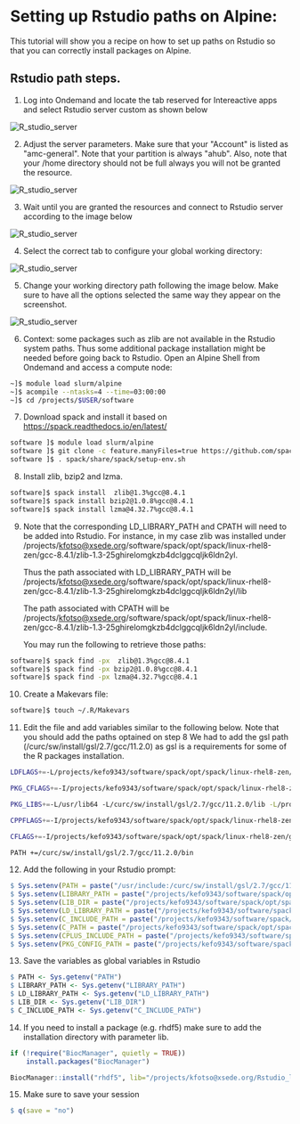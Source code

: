 Setting up Rstudio paths on Alpine:
=========================================================

This tutorial will show you a recipe on how to set up paths on Rstudio so that you can correctly install packages on Alpine.

## Rstudio path steps.
1) Log into Ondemand and locate the tab reserved for Intereactive apps and select Rstudio server custom as shown below

![R_studio_server](https://github.com/kf-cuanschutz/CU-Anschutz-HPC-documentation/blob/main/Rstudio/1_server_selection.png)

2) Adjust the server parameters. Make sure that your "Account" is listed as "amc-general". Note that your partition is always "ahub".
   Also, note that your /home directory should not be full always you will not be granted the resource.

![R_studio_server](https://github.com/kf-cuanschutz/CU-Anschutz-HPC-documentation/blob/main/Rstudio/2_server_params.png)

3) Wait until you are granted the resources and connect to Rstudio server according to the image below

![R_studio_server](https://github.com/kf-cuanschutz/CU-Anschutz-HPC-documentation/blob/main/Rstudio/3_server_access.png)

4) Select the correct tab to configure your global working directory:

![R_studio_server](https://github.com/kf-cuanschutz/CU-Anschutz-HPC-documentation/blob/main/Rstudio/3_b_tab_for_global_working_dir_.png)

5) Change your working directory path following the image below. Make sure to have all the options selected the same way they appear on the screenshot.

![R_studio_server](https://github.com/kf-cuanschutz/CU-Anschutz-HPC-documentation/blob/main/Rstudio/4_Rstudio_default_working_dir.png)


6) Context: some packages such as zlib are not available in the Rstudio system paths. Thus some additional package installation might be needed before going back to Rstudio.
   Open an Alpine Shell from Ondemand and access a compute node:

```bash
~]$ module load slurm/alpine 
~]$ acompile --ntasks=4 --time=03:00:00
~]$ cd /projects/$USER/software 
```
7) Download spack and install it based on https://spack.readthedocs.io/en/latest/

```bash
software ]$ module load slurm/alpine
software ]$ git clone -c feature.manyFiles=true https://github.com/spack/spack.git
software ]$ . spack/share/spack/setup-env.sh
```

8) Install zlib, bzip2 and lzma.

```bash
software]$ spack install  zlib@1.3%gcc@8.4.1
software]$ spack install bzip2@1.0.8%gcc@8.4.1
software]$ spack install lzma@4.32.7%gcc@8.4.1
```
9) Note that the corresponding LD_LIBRARY_PATH and CPATH will need to be added into Rstudio.
    For instance, in my case zlib was installed under /projects/kfotso@xsede.org/software/spack/opt/spack/linux-rhel8-zen/gcc-8.4.1/zlib-1.3-25ghirelomgkzb4dclggcqljk6ldn2yl.

   Thus the path associated with LD_LIBRARY_PATH will be /projects/kfotso@xsede.org/software/spack/opt/spack/linux-rhel8-zen/gcc-8.4.1/zlib-1.3-25ghirelomgkzb4dclggcqljk6ldn2yl/lib
   
    The path associated with CPATH will be /projects/kfotso@xsede.org/software/spack/opt/spack/linux-rhel8-zen/gcc-8.4.1/zlib-1.3-25ghirelomgkzb4dclggcqljk6ldn2yl/include.

    You may run the following to retrieve those paths:

```bash
software]$ spack find -px  zlib@1.3%gcc@8.4.1
software]$ spack find -px bzip2@1.0.8%gcc@8.4.1
software]$ spack find -px lzma@4.32.7%gcc@8.4.1
```

10) Create a Makevars file:

```bash
software]$ touch ~/.R/Makevars
```

11) Edit the file and add variables similar to the following below. Note that you should add the paths optained on step 8
    We had to add the gsl path (/curc/sw/install/gsl/2.7/gcc/11.2.0) as gsl is a requirements for some of the R packages installation. 

```bash
LDFLAGS+=-L/projects/kefo9343/software/spack/opt/spack/linux-rhel8-zen/gcc-8.4.1/zlib-1.2.13-axwtx3dzwaqi47indh2blq72sxuqgexq/lib -L/curc/sw/install/gsl/2.7/gcc/11.2.0/lib -lgsl -lgslcblas -L/projects/kefo9343/software/spack/opt/spack/linux-rhel8-zen/gcc-8.4.1/xz-5.4.1-5veudn435wo5uhsigq6uaeoetpwzufoz/lib -L/projects/kefo9343/software/spack/opt/spack/linux-rhel8-zen/gcc-8.4.1/bzip2-1.0.8-x3sbg3owccshbzku5meq7ovgy75hzcf2/lib

PKG_CFLAGS+=-I/projects/kefo9343/software/spack/opt/spack/linux-rhel8-zen/gcc-8.4.1/zlib-1.2.13-axwtx3dzwaqi47indh2blq72sxuqgexq/include -I/curc/sw/install/gsl/2.7/gcc/11.2.0/include -I/projects/kefo9343/software/spack/opt/spack/linux-rhel8-zen/gcc-8.4.1/xz-5.4.1-5veudn435wo5uhsigq6uaeoetpwzufoz/include -I/projects/kefo9343/software/spack/opt/spack/linux-rhel8-zen/gcc-8.4.1/bzip2-1.0.8-x3sbg3owccshbzku5meq7ovgy75hzcf2/include -L/projects/kefo9343/software/spack/opt/spack/linux-rhel8-zen/gcc-8.4.1/zlib-1.2.13-axwtx3dzwaqi47indh2blq72sxuqgexq/lib -L/curc/sw/install/gsl/2.7/gcc/11.2.0/lib -L/projects/kefo9343/software/spack/opt/spack/linux-rhel8-zen/gcc-8.4.1/xz-5.4.1-5veudn435wo5uhsigq6uaeoetpwzufoz/lib -L/projects/kefo9343/software/spack/opt/spack/linux-rhel8-zen/gcc-8.4.1/bzip2-1.0.8-x3sbg3owccshbzku5meq7ovgy75hzcf2/lib

PKG_LIBS+=-L/usr/lib64 -L/curc/sw/install/gsl/2.7/gcc/11.2.0/lib -L/projects/kefo9343/software/spack/opt/spack/linux-rhel8-zen/gcc-8.4.1/xz-5.4.1-5veudn435wo5uhsigq6uaeoetpwzufoz/lib -L/projects/kefo9343/software/spack/opt/spack/linux-rhel8-zen/gcc-8.4.1/bzip2-1.0.8-x3sbg3owccshbzku5meq7ovgy75hzcf2/lib

CPPFLAGS+=-I/projects/kefo9343/software/spack/opt/spack/linux-rhel8-zen/gcc-8.4.1/zlib-1.2.13-axwtx3dzwaqi47indh2blq72sxuqgexq/include -I/curc/sw/install/gsl/2.7/gcc/11.2.0/include -I/curc/sw/install/gcc/11.2.0/include/c++/11.2.0 -I/projects/kefo9343/software/spack/opt/spack/linux-rhel8-zen/gcc-8.4.1/xz-5.4.1-5veudn435wo5uhsigq6uaeoetpwzufoz/include -I/projects/kefo9343/software/spack/opt/spack/linux-rhel8-zen/gcc-8.4.1/bzip2-1.0.8-x3sbg3owccshbzku5meq7ovgy75hzcf2/include

CFLAGS+=-I/projects/kefo9343/software/spack/opt/spack/linux-rhel8-zen/gcc-8.4.1/zlib-1.2.13-axwtx3dzwaqi47indh2blq72sxuqgexq/include -I/curc/sw/install/gsl/2.7/gcc/11.2.0/include -I/curc/sw/install/gcc/11.2.0/include/c++/11.2.0 -I/projects/kefo9343/software/spack/opt/spack/linux-rhel8-zen/gcc-8.4.1/xz-5.4.1-5veudn435wo5uhsigq6uaeoetpwzufoz/include -I/projects/kefo9343/software/spack/opt/spack/linux-rhel8-zen/gcc-8.4.1/bzip2-1.0.8-x3sbg3owccshbzku5meq7ovgy75hzcf2/include

PATH +=/curc/sw/install/gsl/2.7/gcc/11.2.0/bin
```
12) Add the following in your Rstudio prompt:

```R
$ Sys.setenv(PATH = paste("/usr/include:/curc/sw/install/gsl/2.7/gcc/11.2.0/bin:/projects/kefo9343/software/spack/opt/spack/linux-rhel8-zen/gcc-8.4.1/xz-5.4.1-5veudn435wo5uhsigq6uaeoetpwzufoz",Sys.getenv("PATH"), sep=""))
$ Sys.setenv(LIBRARY_PATH = paste("/projects/kefo9343/software/spack/opt/spack/linux-rhel8-zen/gcc-8.4.1/zlib-1.2.13-axwtx3dzwaqi47indh2blq72sxuqgexq/lib:curc/sw/install/gsl/2.7/gcc/11.2.0/lib:/curc/sw/install/gcc/11.2.0/lib64:/projects/kefo9343/software/spack/opt/spack/linux-rhel8-zen/gcc-8.4.1/xz-5.4.1-5veudn435wo5uhsigq6uaeoetpwzufoz/lib:/projects/kefo9343/software/spack/opt/spack/linux-rhel8-zen/gcc-8.4.1/bzip2-1.0.8-x3sbg3owccshbzku5meq7ovgy75hzcf2/lib:",Sys.getenv("LIBRARY_PATH"), sep=""))
$ Sys.setenv(LIB_DIR = paste("/projects/kefo9343/software/spack/opt/spack/linux-rhel8-zen/gcc-8.4.1/zlib-1.2.13-axwtx3dzwaqi47indh2blq72sxuqgexq/lib:curc/sw/install/gsl/2.7/gcc/11.2.0/lib:/curc/sw/install/gcc/11.2.0/lib64:/projects/kefo9343/software/spack/opt/spack/linux-rhel8-zen/gcc-8.4.1/xz-5.4.1-5veudn435wo5uhsigq6uaeoetpwzufoz/lib:/projects/kefo9343/software/spack/opt/spack/linux-rhel8-zen/gcc-8.4.1/bzip2-1.0.8-x3sbg3owccshbzku5meq7ovgy75hzcf2/lib:",Sys.getenv("LIB_DIR"), sep=""))
$ Sys.setenv(LD_LIBRARY_PATH = paste("/projects/kefo9343/software/spack/opt/spack/linux-rhel8-zen/gcc-8.4.1/zlib-1.2.13-axwtx3dzwaqi47indh2blq72sxuqgexq/lib:/curc/sw/install/gsl/2.7/gcc/11.2.0/lib:/curc/sw/install/gcc/11.2.0/lib64:/projects/kefo9343/software/spack/opt/spack/linux-rhel8-zen/gcc-8.4.1/xz-5.4.1-5veudn435wo5uhsigq6uaeoetpwzufoz/lib: /projects/kefo9343/software/spack/opt/spack/linux-rhel8-zen/gcc-8.4.1/bzip2-1.0.8-x3sbg3owccshbzku5meq7ovgy75hzcf2/lib:",Sys.getenv("LD_LIBRARY_PATH"), sep=""))
$ Sys.setenv(C_INCLUDE_PATH = paste("/projects/kefo9343/software/spack/opt/spack/linux-rhel8-zen/gcc-8.4.1/zlib-1.2.13-axwtx3dzwaqi47indh2blq72sxuqgexq/include:/curc/sw/install/gsl/2.7/gcc/11.2.0/include:/curc/sw/install/gcc/11.2.0/include/c++/11.2.0:/projects/kefo9343/software/spack/opt/spack/linux-rhel8-zen/gcc-8.4.1/xz-5.4.1-5veudn435wo5uhsigq6uaeoetpwzufoz/include:/projects/kefo9343/software/spack/opt/spack/linux-rhel8-zen/gcc-8.4.1/bzip2-1.0.8-x3sbg3owccshbzku5meq7ovgy75hzcf2/lib/include",Sys.getenv("C_INCLUDE_PATH"), sep=""))
$ Sys.setenv(C_PATH = paste("/projects/kefo9343/software/spack/opt/spack/linux-rhel8-zen/gcc-8.4.1/zlib-1.2.13-axwtx3dzwaqi47indh2blq72sxuqgexq/include:/curc/sw/install/gsl/2.7/gcc/11.2.0/include:/curc/sw/install/gcc/11.2.0/include/c++/11.2.0:/projects/kefo9343/software/spack/opt/spack/linux-rhel8-zen/gcc-8.4.1/xz-5.4.1-5veudn435wo5uhsigq6uaeoetpwzufoz/include:/projects/kefo9343/software/spack/opt/spack/linux-rhel8-zen/gcc-8.4.1/bzip2-1.0.8-x3sbg3owccshbzku5meq7ovgy75hzcf2/include",Sys.getenv("C_PATH"), sep=""))
$ Sys.setenv(CPLUS_INCLUDE_PATH = paste("/projects/kefo9343/software/spack/opt/spack/linux-rhel8-zen/gcc-8.4.1/zlib-1.2.13-axwtx3dzwaqi47indh2blq72sxuqgexq/include:/curc/sw/install/gsl/2.7/gcc/11.2.0/include:/curc/sw/install/gcc/11.2.0/include/c++/11.2.0:/projects/kefo9343/software/spack/opt/spack/linux-rhel8-zen/gcc-8.4.1/xz-5.4.1-5veudn435wo5uhsigq6uaeoetpwzufoz/include:/projects/kefo9343/software/spack/opt/spack/linux-rhel8-zen/gcc-8.4.1/bzip2-1.0.8-x3sbg3owccshbzku5meq7ovgy75hzcf2/include",Sys.getenv("CPLUS_INCLUDE_PATH"), sep=""))
$ Sys.setenv(PKG_CONFIG_PATH = paste("/projects/kefo9343/software/spack/opt/spack/linux-rhel8-zen/gcc-8.4.1/zlib-1.2.13-axwtx3dzwaqi47indh2blq72sxuqgexq/lib/pkgconfig:/curc/sw/install/gsl/2.7/gcc/11.2.0/lib/pkgconfig:/projects/kefo9343/software/spack/opt/spack/linux-rhel8-zen/gcc-8.4.1/xz-5.4.1-5veudn435wo5uhsigq6uaeoetpwzufoz/lib/pkgconfig:/projects/kefo9343/software/spack/opt/spack/linux-rhel8-zen/gcc-8.4.1/bzip2-1.0.8-x3sbg3owccshbzku5meq7ovgy75hzcf2/lib/pkgconfig",Sys.getenv("PKG_CONFIG_PATH"), sep=""))
```
13) Save the variables as global variables in Rstudio

```R
$ PATH <- Sys.getenv("PATH")
$ LIBRARY_PATH <- Sys.getenv("LIBRARY_PATH")
$ LD_LIBRARY_PATH <- Sys.getenv("LD_LIBRARY_PATH")
$ LIB_DIR <- Sys.getenv("LIB_DIR")
$ C_INCLUDE_PATH <- Sys.getenv("C_INCLUDE_PATH")
```

14) If you need to install a package (e.g. rhdf5) make sure to add the installation directory with parameter lib.
```R
if (!require("BiocManager", quietly = TRUE))
    install.packages("BiocManager")

BiocManager::install("rhdf5", lib="/projects/kfotso@xsede.org/Rstudio_libs/4.2.2", force=TRUE)
```

15) Make sure to save your session
```R
$ q(save = "no")
```



